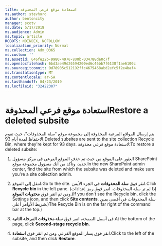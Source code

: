 ```yaml
---
title: استعادة موقع فرعي المحذوفة
ms.author: stevhord
author: bentoncity
manager: scotv
ms.date: 5/17/2018
ms.audience: Admin
ms.topic: article
ROBOTS: NOINDEX, NOFOLLOW
localization_priority: Normal
ms.collection: Adm_O365
ms.custom: ''
ms.assetid: 646fe22b-9980-4970-800b-034788de0c7f
ms.openlocfilehash: 6bd3ae49d26594200ed6c46bb7f6138f1ae6100c
ms.sourcegitcommit: 9d78905c512192ffc4675468abd2efc5f2e4baf4
ms.translationtype: MT
ms.contentlocale: ar-SA
ms.lasthandoff: 04/23/2019
ms.locfileid: "32422307"
---
```

# <a name="restore-a-deleted-subsite"></a><span data-ttu-id="63dc3-102">استعادة موقع فرعي المحذوفة</span><span class="sxs-lookup"><span data-stu-id="63dc3-102">Restore a deleted subsite</span></span>

<span data-ttu-id="63dc3-103">يتم إرسال المواقع الفرعية المحذوفة إلى مجموعة موقع "سلة المحذوفات"، حيث تقوم الاحتفاظ لمدة أيام 93.</span><span class="sxs-lookup"><span data-stu-id="63dc3-103">Deleted subsites are sent to the site collection Recycle Bin, where they're kept for 93 days.</span></span> <span data-ttu-id="63dc3-104">لاستعادة موقع فرعي محذوفة:</span><span class="sxs-lookup"><span data-stu-id="63dc3-104">To restore a deleted subsite:</span></span>
  
1. <span data-ttu-id="63dc3-105">العثور على الموقع من حيث تم حذف الموقع الفرعي في مركز مسؤول SharePoint جديد، وتأكد من أنك مسؤول مجموعة موقع.</span><span class="sxs-lookup"><span data-stu-id="63dc3-105">In the new SharePoint admin center, find the site from which the subsite was deleted and make sure you're a site collection admin.</span></span> 
    
2. <span data-ttu-id="63dc3-106">انتقل إلى الموقع.</span><span class="sxs-lookup"><span data-stu-id="63dc3-106">Go to the site.</span></span> <span data-ttu-id="63dc3-107">انقر فوق **سلة المحذوفات** في الجزء الأيمن.</span><span class="sxs-lookup"><span data-stu-id="63dc3-107">Click **Recycle bin** in the left pane.</span></span> <span data-ttu-id="63dc3-108">(إذا لم تر سلة المحذوفات، انقر فوق رمز إعدادات ومن ثم انقر فوق **محتويات الموقع**.</span><span class="sxs-lookup"><span data-stu-id="63dc3-108">(If you don't see the Recycle bin, click the Settings icon, and then click **Site contents**.</span></span> <span data-ttu-id="63dc3-109">سلة المحذوفات في أقصى يمين شريط الأوامر أعلى.)</span><span class="sxs-lookup"><span data-stu-id="63dc3-109">The Recycle Bin is on the far right of the command bar at the top.)</span></span>
    
3. <span data-ttu-id="63dc3-110">في أسفل الصفحة، انقر فوق **سلة محذوفات المرحلة الثانية**.</span><span class="sxs-lookup"><span data-stu-id="63dc3-110">At the bottom of the page, click **Second-stage recycle bin**.</span></span>
    
4. <span data-ttu-id="63dc3-111">انقر فوق يسار الموقع الفرعي ومن ثم انقر فوق **استعادة**.</span><span class="sxs-lookup"><span data-stu-id="63dc3-111">Click to the left of the subsite, and then click **Restore**.</span></span>
    

